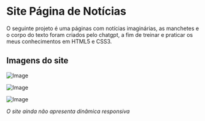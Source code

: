 # Site Página de Notícias
O seguinte projeto é uma páginas com notícias imaginárias, as manchetes e o corpo do texto foram criados pelo chatgpt, a fim de treinar e praticar os meus conhecimentos em HTML5 e CSS3.

## Imagens do site

![Image](https://github.com/user-attachments/assets/67a987b0-e40f-409f-8d02-1adc8218f960)


![Image](https://github.com/user-attachments/assets/5bae3758-0bb5-4537-a1e8-683a6d7e649a)


![Image](https://github.com/user-attachments/assets/083fa22b-23fe-46fc-8841-74bc9fb9a710)

*O site ainda não apresenta dinâmica responsiva*
